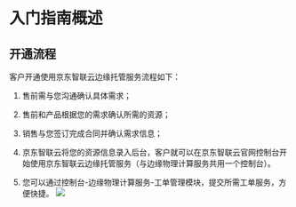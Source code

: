 # 入门指南概述
## 开通流程
客户开通使用京东智联云边缘托管服务流程如下：

1. 售前需与您沟通确认具体需求；

2. 售前和产品根据您的需求确认所需的资源；

3. 销售与您签订完成合同并确认需求信息；

4. 京东智联云将您的资源信息录入后台，客户就可以在京东智联云官网控制台开始使用京东智联云边缘托管服务（与边缘物理计算服务共用一个控制台）。

5. 您可以通过控制台-边缘物理计算服务-工单管理模块，提交所需工单服务，方便快捷。
![](https://github.com/jdcloudcom/cn/blob/cn-Edge-Cloud-Cabinet-Service/documentation/Hyper-Converged-IDC/Edge-Cloud-Cabinet-Service/Image/EDCCS001.png)

